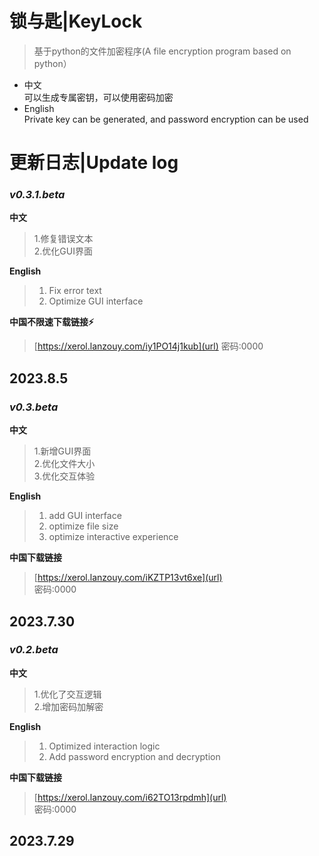 # 锁与匙|KeyLock
> 基于python的文件加密程序(A file encryption program based on python）  
- 中文    
可以生成专属密钥，可以使用密码加密      
- English        
Private key can be generated, and password encryption can be used

# 更新日志|Update log
### _v0.3.1.beta_

**中文**
>   1.修复错误文本  
>   2.优化GUI界面

**English**
>1. Fix error text
>2. Optimize GUI interface

**中国不限速下载链接⚡**
> [https://xerol.lanzouy.com/iy1PO14j1kub](url)
> 密码:0000

## 2023.8.5

### _v0.3.beta_  
  
**中文**
>   1.新增GUI界面  
>   2.优化文件大小  
>   3.优化交互体验  

**English**
>1. add GUI interface
>2. optimize file size
>3. optimize interactive experience

**中国下载链接**
> [https://xerol.lanzouy.com/iKZTP13vt6xe](url)  
> 密码:0000  

## 2023.7.30

  ### _v0.2.beta_

**中文**

> 1.优化了交互逻辑  
> 2.增加密码加解密

**English**

> 1. Optimized interaction logic
> 2. Add password encryption and decryption

**中国下载链接**

> [https://xerol.lanzouy.com/i62TO13rpdmh](url)  
> 密码:0000

## 2023.7.29
